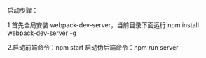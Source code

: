 

启动步骤：

1.首先全局安装
    webpack-dev-server，当前目录下面运行 npm install webpack-dev-server -g

2.启动前端命令：npm start
  启动伪后端命令：npm run server
